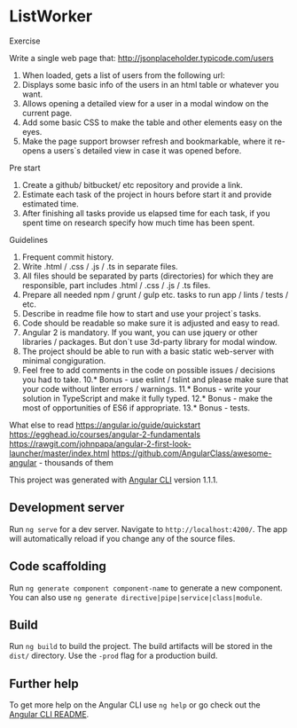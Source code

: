 # ListWorker

Exercise

Write a single web page that:  http://jsonplaceholder.typicode.com/users

1. When loaded,  gets a list of users from the following url: 
2. Displays some basic info of the users in an html table or whatever you want.
3. Allows opening a detailed view for a user in a modal window on the current page.
4. Add some basic CSS to make the table and other elements easy on the eyes.
5. Make the page support browser refresh and bookmarkable,  where it re-opens a users`s detailed view in case it was opened before.

Pre  start

1.  Create a github/ bitbucket/ etc repository and provide a link.
2. Estimate each task of the project in hours before start it and provide estimated time.
3. After finishing all tasks provide us elapsed time for each task, if you spent time on research specify how much time has been spent.

Guidelines

1. Frequent commit history.
2. Write .html / .css / .js / .ts in separate files.
3. All files should be separated by parts (directories) for which they are responsible, part includes .html / .css / .js / .ts files.
4. Prepare all needed npm  / grunt / gulp  etc. tasks to run app / lints / tests  / etc. 
5. Describe in readme file how to start and use your project`s tasks.
6. Code should be readable so make sure it is adjusted and easy to read.
7. Angular 2 is mandatory. If you want, you can use jquery or other libraries / packages.  But don`t  use 3d-party library for modal window.
8. The project should be able to run with a basic static web-server with minimal congiguration.
9. Feel free to add comments in the code on possible issues / decisions you had to take.
10.* Bonus - use eslint / tslint and please make sure that your code without linter errors / warnings.
11.* Bonus - write your solution in TypeScript and make it fully typed.
12.* Bonus - make the most of opportunities of ES6 if appropriate.
13.* Bonus - tests.

What else to read
https://angular.io/guide/quickstart
https://egghead.io/courses/angular-2-fundamentals
https://rawgit.com/johnpapa/angular-2-first-look-launcher/master/index.html
https://github.com/AngularClass/awesome-angular - thousands of them

This project was generated with [Angular CLI](https://github.com/angular/angular-cli) version 1.1.1.

## Development server

Run `ng serve` for a dev server. Navigate to `http://localhost:4200/`. The app will automatically reload if you change any of the source files.

## Code scaffolding

Run `ng generate component component-name` to generate a new component. You can also use `ng generate directive|pipe|service|class|module`.

## Build

Run `ng build` to build the project. The build artifacts will be stored in the `dist/` directory. Use the `-prod` flag for a production build.

## Further help

To get more help on the Angular CLI use `ng help` or go check out the [Angular CLI README](https://github.com/angular/angular-cli/blob/master/README.md).
